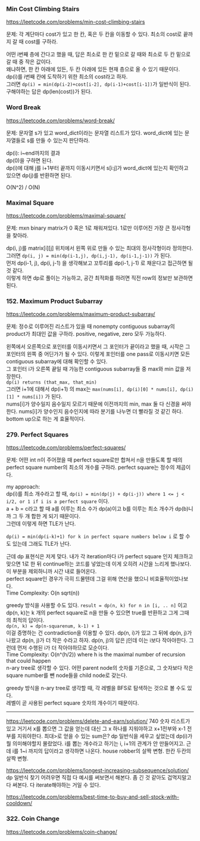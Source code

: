 ### Min Cost Climbing Stairs
https://leetcode.com/problems/min-cost-climbing-stairs

문제: 각 계단마다 cost가 있고 한 칸, 혹은 두 칸을 이동할 수 있다. 최소의 cost로 끝까지 갈 때 cost를 구하라.

어떤 i번째 층에 간다고 했을 때, 답은 최소로 한 칸 밑으로 갈 때와 최소로 두 칸 밑으로 갈 때 중 작은 값이다.    
왜냐하면, 한 칸 아래에 있든, 두 칸 아래에 있든 현재 층으로 올 수 있기 때문이다.   
dp(i)를 i번째 칸에 도착하기 위한 최소의 cost라고 하자.   
그러면 `dp(i) = min(dp(i-2)+cost[i-2], dp(i-1)+cost[i-1])`가 일반식이 된다.   
구해야하는 답은 dp(len(cost))가 된다. 


### Word Break
https://leetcode.com/problems/word-break/

문제: 문자열 s가 있고 word_dict이라는 문자열 리스트가 있다. word_dict에 있는 문자열들로 s를 만들 수 있는지 판단하라.

dp(i): i~end까지의 결과    
dp(0)을 구하면 된다.   
dp(i)에 대해 j를 i+1부터 끝까지 이동시키면서 s[i:j]가 word_dict에 있는지 확인하고 있으면 dp(j)를 반환하면 된다.   

O(N^2) /  O(N)



### Maximal Square

https://leetcode.com/problems/maximal-square/

문제: mxn binary matrix가 0 혹은 1로 채워져있다. 1로만 이루어진 가장 큰 정사각형을 찾아라.

dp(i, j)를 matrix[i][j] 위치에서 왼쪽 위로 만들 수 있는 최대의 정사각형이라 정의한다.    
그러면 `dp(i, j) = min(dp(i-1,j), dp(i,j-1), dp(i-1,j-1))` 가 된다.   
먼저 dp(i-1, j), dp(i, j-1) 을 생각해보고 꼬투리를 dp(i-1, j-1) 로 채운다고 접근하면 될 것 같다.   
이렇게 하면 dp로 풀이는 가능하고, 공간 최적화를 하려면 직전 row의 정보만 보관하면 된다.


### 152. Maximum Product Subarray

https://leetcode.com/problems/maximum-product-subarray/

문제: 정수로 이루어진 리스트가 있을 때 nonempty contiguous subarray의 product가 최대인 값을 구하라. positive, negative, zero 모두 가능하다.

왼쪽에서 오른쪽으로 포인터를 이동시키면서 그 포인터가 끝이라고 했을 때, 시작은 그 포인터의 왼쪽 중 어딘가가 될 수 있다. 이렇게 포인터를 one pass로 이동시키면 모든 contiguous subarray에 대해 확인할 수 있다.    
그 포인터 i가 오른쪽 끝일 때 가능한 contiguous subarray들 중 max와 min 값을 저장한다.   
`dp(i) returns (that_max, that_min)`   
그러면 i+1에 대해서 dp(i+1) 의 max는 `max(nums[i], dp(i)[0] * nums[i], dp(i)[1] * nums[i])` 가 된다.   
nums[i]가 양수일지 음수일지 모르기 때문에 이전까지의 min, max 둘 다 신경을 써야한다. nums[i]가 양수인지 음수인지에 따라 분기를 나누면 더 빨라질 것 같긴 하다.    
bottom up으로 하는 게 효율적이다.   


### 279. Perfect Squares

https://leetcode.com/problems/perfect-squares/

문제: 어떤 int n이 주어졌을 때 perfect square로만 합쳐서 n을 만들도록 할 때의 perfect square number의 최소의 개수를 구하라. perfect square는 정수의 제곱이다.

my approach:   
dp(i)를 최소 개수라고 할 때, `dp(i) = min(dp(j) + dp(i-j)) where 1 <= j < i/2, or 1 if i is a perfect square` 이다.   
a + b = c라고 할 때 a를 이루는 최소 수가 dp(a)이고 b를 이루는 최소 개수가 dp(b)니까 그 두 개 합한 게 되기 때문이다.   
그런데 이렇게 하면 TLE가 난다.    

`dp(i) = min(dp(i-k)+1) for k in perfect square numbers below i` 로 할 수도 있는데 그래도 TLE가 난다.

근데 dp 표현식은 저게 맞다. 내가 각 iteration마다 i가 perfect square 인지 체크하고 맞으면 1로 한 뒤 continue하는 코드를 넣었는데 이게 오히려 시간을 느리게 했나보다. 이 부분을 제외하니까 시간 내로 들어온다.   
perfect square인 경우가 극히 드물텐데 그걸 위해 연산을 했으니 비효율적이었나보다.   
Time Complexity: O(n sqrt(n))

greedy 방식을 사용할 수도 있다. `result = dp(n, k) for n in [i, .. n]` 이고 dp(n, k)는 k 개의 perfect square로 n을 만들 수 있으면 true를 반환하고 그게 그때의 최적의 답이다.   
`dp(n, k) = dp(n-squarenum, k-1) + 1`      
이걸 증명하는 건 contradiction을 이용할 수 있다. dp(n, i)가 있고 그 뒤에 dp(n, j)가 나왔고 dp(n, j)가 더 작은 수라고 하자. dp(n, j)의 답은 j인데 이는 i보다 작아야한다. 그런데 먼저 수행된 i가 더 작아야하므로 모순이다.   
Time Complexity: O(n^(h/2)) where h is the maximal number of recursion that could happen   
n-ary tree로 생각할 수 있다. 어떤 parent node의 숫자를 기준으로, 그 숫자보다 작은 square number를 뺀 node들을 child node로 갖는다.   

greedy 방식을 n-ary tree로 생각할 때, 각 레벨을 BFS로 탐색하는 것으로 볼 수도 있다.    
레벨이 곧 사용된 perfect square 숫자의 개수이기 때문이다.   





---




https://leetcode.com/problems/delete-and-earn/solution/ 740
숫자 리스트가 있고 거기서 x를 뽑으면 그 값을 얻는데 대신 그 x 하나를 지워야하고 x+1전부와 x-1 전부를 지워야한다. 최대>로 얻을 수 있는 sum은?
dp 일반식을 세우고 싶었는데 dp(i)가 뭘 의미해야할지 몰랐었다. i를 뽑는 개수라고 하기는 i, i+1의 관계가 안 만들어지고.
근데 i를 1~i 까지의 답이라고 생각하면 나온다. house robber의 살짝 변형. 한칸 두칸의 살짝 변형.

https://leetcode.com/problems/longest-increasing-subsequence/solution/
dp 일반식 찾기 어려우면 직접 다 예시를 써보면서 해본다. 좀 긴 것 같아도 겁먹지말고 다 써본다. 다 iterate해야하는 거일 수 있다.


https://leetcode.com/problems/best-time-to-buy-and-sell-stock-with-cooldown/



### 322. Coin Change

https://leetcode.com/problems/coin-change/
